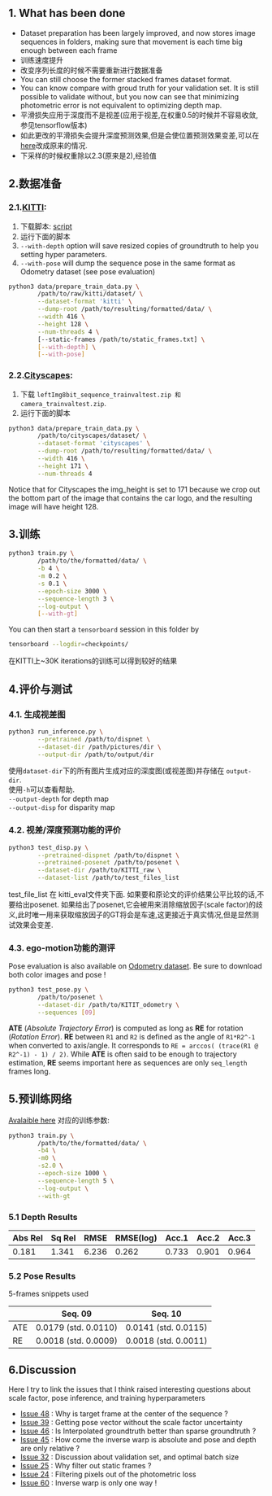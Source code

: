 ## 1. What has been done
* Dataset preparation has been largely improved, and now stores image sequences in folders, 
making sure that movement is each time big enough between each frame
* 训练速度提升
* 改变序列长度的时候不需要重新进行数据准备
* You can still choose the former stacked frames dataset format.
* You can know compare with groud truth for your validation set. It is still possible to validate without, but you now can see that minimizing photometric error is not equivalent to optimizing depth map.
* 平滑损失应用于深度而不是视差(应用于视差,在权重0.5的时候并不容易收敛,参见tensorflow版本)
* 如此更改的平滑损失会提升深度预测效果,但是会使位置预测效果变差,可以在[here](train.py#L270)改成原来的情况.
* 下采样的时候权重除以2.3(原来是2),经验值

## 2.数据准备

### 2.1.[KITTI](http://www.cvlibs.net/datasets/kitti/raw_data.php): <br>
1. 下载脚本: [script](http://www.cvlibs.net/download.php?file=raw_data_downloader.zip)<br>
2. 运行下面的脚本 <br>
3. `--with-depth` option will save resized copies of groundtruth to help you setting hyper parameters. <br>
4.  `--with-pose` will dump the sequence pose in the same format as Odometry dataset (see pose evaluation)<br>
```bash
python3 data/prepare_train_data.py \
        /path/to/raw/kitti/dataset/ \
        --dataset-format 'kitti' \
        --dump-root /path/to/resulting/formatted/data/ \
        --width 416 \
        --height 128 \
        --num-threads 4 \
        [--static-frames /path/to/static_frames.txt] \
        [--with-depth] \
        [--with-pose]
```
### 2.2.[Cityscapes](https://www.cityscapes-dataset.com/):
 1. 下载 `leftImg8bit_sequence_trainvaltest.zip 和 camera_trainvaltest.zip`. <br>
 2. 运行下面的脚本 <br>
```bash
python3 data/prepare_train_data.py \
        /path/to/cityscapes/dataset/ \
        --dataset-format 'cityscapes' \
        --dump-root /path/to/resulting/formatted/data/ \
        --width 416 \
        --height 171 \
        --num-threads 4
```
Notice that for Cityscapes the img_height is set to 171 because we crop out the bottom part of the image that contains the car logo, and the resulting image will have height 128.


## 3.训练
```bash
python3 train.py \
        /path/to/the/formatted/data/ \
        -b 4 \
        -m 0.2 \
        -s 0.1 \
        --epoch-size 3000 \
        --sequence-length 3 \
        --log-output \
        [--with-gt]
```
You can then start a `tensorboard` session in this folder by
```bash
tensorboard --logdir=checkpoints/
```
在KITTI上~30K iterations的训练可以得到较好的结果

## 4.评价与测试
### 4.1. 生成视差图<br>
```bash
python3 run_inference.py \
        --pretrained /path/to/dispnet \
        --dataset-dir /path/pictures/dir \
        --output-dir /path/to/output/dir
```
使用`dataset-dir`下的所有图片生成对应的深度图(或视差图)并存储在 `output-dir`.<br>
使用`-h`可以查看帮助.<br>
`--output-depth` for depth map<br>
`--output-disp` for disparity map<br>


### 4.2. 视差/深度预测功能的评价<br>
```bash
python3 test_disp.py \
        --pretrained-dispnet /path/to/dispnet \
        --pretrained-posenet /path/to/posenet \
        --dataset-dir /path/to/KITTI_raw \
        --dataset-list /path/to/test_files_list
```
test_file_list 在 kitti_eval文件夹下面. 
如果要和原论文的评价结果公平比较的话,不要给出posenet.
如果给出了posenet,它会被用来消除缩放因子(scale factor)的歧义,此时唯一用来获取缩放因子的GT将会是车速,这更接近于真实情况,但是显然测试效果会变差.

### 4.3. ego-motion功能的测评<br> 
Pose evaluation is also available on [Odometry dataset](http://www.cvlibs.net/datasets/kitti/eval_odometry.php). Be sure to download both color images and pose !
```bash
python3 test_pose.py \
        /path/to/posenet \
        --dataset-dir /path/to/KITIT_odometry \
        --sequences [09]
```

**ATE** (*Absolute Trajectory Error*) is computed as long as **RE** for rotation (*Rotation Error*). 
**RE** between `R1` and `R2` is defined as the angle of `R1*R2^-1` when converted to axis/angle. 
It corresponds to `RE = arccos( (trace(R1 @ R2^-1) - 1) / 2)`.
While **ATE** is often said to be enough to trajectory estimation, **RE** seems important here as sequences are only `seq_length` frames long.

## 5.预训练网络
[Avalaible here](https://drive.google.com/drive/folders/1H1AFqSS8wr_YzwG2xWwAQHTfXN5Moxmx)
对应的训练参数:
```bash
python3 train.py \
        /path/to/the/formatted/data/ \
        -b4 \
        -m0 \
        -s2.0 \
        --epoch-size 1000 \
        --sequence-length 5 \
        --log-output \
        --with-gt
```

### 5.1 Depth Results

| Abs Rel | Sq Rel | RMSE  | RMSE(log) | Acc.1 | Acc.2 | Acc.3 |
|---------|--------|-------|-----------|-------|-------|-------|
| 0.181   | 1.341  | 6.236 | 0.262     | 0.733 | 0.901 | 0.964 | 

### 5.2 Pose Results

5-frames snippets used

|    | Seq. 09              | Seq. 10              |
|----|----------------------|----------------------|
|ATE | 0.0179 (std. 0.0110) | 0.0141 (std. 0.0115) |
|RE  | 0.0018 (std. 0.0009) | 0.0018 (std. 0.0011) | 


## 6.Discussion

Here I try to link the issues that I think raised interesting questions about scale factor, pose inference, and training hyperparameters

 - [Issue 48](https://github.com/ClementPinard/SfmLearner-Pytorch/issues/48) : Why is target frame at the center of the sequence ?
 - [Issue 39](https://github.com/ClementPinard/SfmLearner-Pytorch/issues/39) : Getting pose vector without the scale factor uncertainty
 - [Issue 46](https://github.com/ClementPinard/SfmLearner-Pytorch/issues/46) : Is Interpolated groundtruth better than sparse groundtruth ?
 - [Issue 45](https://github.com/ClementPinard/SfmLearner-Pytorch/issues/45) : How come the inverse warp is absolute and pose and depth are only relative ?
 - [Issue 32](https://github.com/ClementPinard/SfmLearner-Pytorch/issues/32) : Discussion about validation set, and optimal batch size
 - [Issue 25](https://github.com/ClementPinard/SfmLearner-Pytorch/issues/25) : Why filter out static frames ?
 - [Issue 24](https://github.com/ClementPinard/SfmLearner-Pytorch/issues/24) : Filtering pixels out of the photometric loss
 - [Issue 60](https://github.com/ClementPinard/SfmLearner-Pytorch/issues/60) : Inverse warp is only one way !

